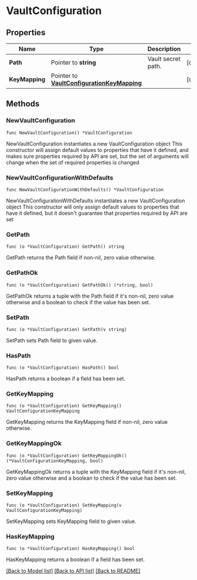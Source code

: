 # VaultConfiguration

## Properties

Name | Type | Description | Notes
------------ | ------------- | ------------- | -------------
**Path** | Pointer to **string** | Vault secret path. | [optional] 
**KeyMapping** | Pointer to [**VaultConfigurationKeyMapping**](VaultConfigurationKeyMapping.md) |  | [optional] 

## Methods

### NewVaultConfiguration

`func NewVaultConfiguration() *VaultConfiguration`

NewVaultConfiguration instantiates a new VaultConfiguration object
This constructor will assign default values to properties that have it defined,
and makes sure properties required by API are set, but the set of arguments
will change when the set of required properties is changed

### NewVaultConfigurationWithDefaults

`func NewVaultConfigurationWithDefaults() *VaultConfiguration`

NewVaultConfigurationWithDefaults instantiates a new VaultConfiguration object
This constructor will only assign default values to properties that have it defined,
but it doesn't guarantee that properties required by API are set

### GetPath

`func (o *VaultConfiguration) GetPath() string`

GetPath returns the Path field if non-nil, zero value otherwise.

### GetPathOk

`func (o *VaultConfiguration) GetPathOk() (*string, bool)`

GetPathOk returns a tuple with the Path field if it's non-nil, zero value otherwise
and a boolean to check if the value has been set.

### SetPath

`func (o *VaultConfiguration) SetPath(v string)`

SetPath sets Path field to given value.

### HasPath

`func (o *VaultConfiguration) HasPath() bool`

HasPath returns a boolean if a field has been set.

### GetKeyMapping

`func (o *VaultConfiguration) GetKeyMapping() VaultConfigurationKeyMapping`

GetKeyMapping returns the KeyMapping field if non-nil, zero value otherwise.

### GetKeyMappingOk

`func (o *VaultConfiguration) GetKeyMappingOk() (*VaultConfigurationKeyMapping, bool)`

GetKeyMappingOk returns a tuple with the KeyMapping field if it's non-nil, zero value otherwise
and a boolean to check if the value has been set.

### SetKeyMapping

`func (o *VaultConfiguration) SetKeyMapping(v VaultConfigurationKeyMapping)`

SetKeyMapping sets KeyMapping field to given value.

### HasKeyMapping

`func (o *VaultConfiguration) HasKeyMapping() bool`

HasKeyMapping returns a boolean if a field has been set.


[[Back to Model list]](../README.md#documentation-for-models) [[Back to API list]](../README.md#documentation-for-api-endpoints) [[Back to README]](../README.md)


